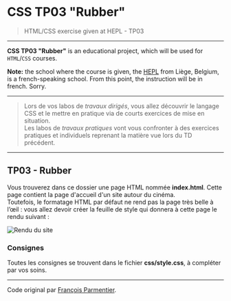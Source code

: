# CSS TP03 "Rubber"

> HTML/CSS exercise given at HEPL - TP03

* * *

**CSS TP03 "Rubber"** is an educational project, which will be used for `HTML`/`CSS` courses.

**Note:** the school where the course is given, the [HEPL](http://www.provincedeliege.be/hauteecole) from Liège, Belgium, is a french-speaking school. From this point, the instruction will be in french. Sorry.

* * *

> Lors de vos labos de *travaux dirigés*, vous allez découvrir le langage CSS et le mettre en pratique via de courts exercices de mise en situation.  
> Les labos de *travaux pratiques* vont vous confronter à des exercices pratiques et individuels reprenant la matière vue lors du TD précédent.

* * *

## TP03 - Rubber

Vous trouverez dans ce dossier une page HTML nommée **index.html**. Cette page contient la page d'accueil d'un site autour du cinéma.  
Toutefois, le formatage HTML par défaut ne rend pas la page très belle à l’œil : vous allez devoir créer la feuille de style qui donnera à cette page le rendu suivant&nbsp;:

![Rendu du site](rendu.png)

### Consignes

Toutes les consignes se trouvent dans le fichier **css/style.css**, à compléter par vos soins.

* * *

Code original par [François Parmentier](https://github.com/dkmpbe).
